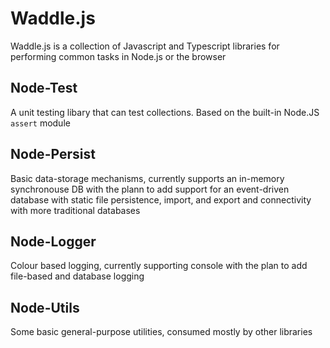 # Waddle.js

Waddle.js is a collection of Javascript and Typescript libraries for performing
common tasks in Node.js or the browser

## Node-Test

A unit testing libary that can test collections. Based on the built-in Node.JS
`assert` module

## Node-Persist

Basic data-storage mechanisms, currently supports an in-memory synchronouse DB
with the plann to add support for an event-driven database with static file
persistence, import, and export and connectivity with more traditional databases

## Node-Logger

Colour based logging, currently supporting console with the plan to add
file-based and database logging

## Node-Utils

Some basic general-purpose utilities, consumed mostly by other libraries

